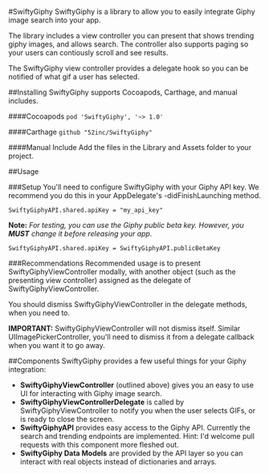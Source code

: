 #SwiftyGiphy
SwiftyGiphy is a library to allow you to easily integrate Giphy image search into your app.

The library includes a view controller you can present that shows trending giphy images, and allows search. The controller also supports paging so your users can contiously scroll and see results.

The SwiftyGiphy view controller provides a delegate hook so you can be notified of what gif a user has selected.

##Installing
SwiftyGiphy supports Cocoapods, Carthage, and manual includes.

####Cocoapods
`pod 'SwiftyGiphy', '~> 1.0'`

####Carthage
`github "52inc/SwiftyGiphy"`

####Manual Include
Add the files in the Library and Assets folder to your project.

##Usage

###Setup
You'll need to configure SwiftyGiphy with your Giphy API key. We recommend you do this in your AppDelegate's -didFinishLaunching method.

`SwiftyGiphyAPI.shared.apiKey = "my_api_key"`

**Note:** _For testing, you can use the Giphy public beta key. However, you **MUST** change it before releasing your app._

`SwiftyGiphyAPI.shared.apiKey = SwiftyGiphyAPI.publicBetaKey`

###Recommendations
Recommended usage is to present SwiftyGiphyViewController modally, with another object (such as the presenting view controller) assigned as the delegate of SwiftyGiphyViewController.

You should dismiss SwiftyGiphyViewController in the delegate methods, when you need to.

**IMPORTANT:** SwiftyGiphyViewController will not dismiss itself. Similar UIImagePickerController, you'll need to dismiss it from a delegate callback when you want it to go away.

##Components
SwiftyGiphy provides a few useful things for your Giphy integration:

* **SwiftyGiphyViewController** (outlined above) gives you an easy to use UI for interacting with Giphy image search.
* **SwiftyGiphyViewControllerDelegate** is called by SwiftyGiphyViewController to notify you when the user selects GIFs, or is ready to close the screen.
* **SwiftyGiphyAPI** provides easy access to the Giphy API. Currently the search and trending endpoints are implemented. Hint: I'd welcome pull requests with this component more fleshed out.
* **SwiftyGiphy Data Models** are provided by the API layer so you can interact with real objects instead of dictionaries and arrays.